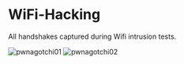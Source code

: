 # WiFi-Hacking

All handshakes captured during Wifi intrusion tests.

![pwnagotchi01](../../images/1641387774886.jpg)
![pwnagotchi02](../../images/1641387774896.jpg)

